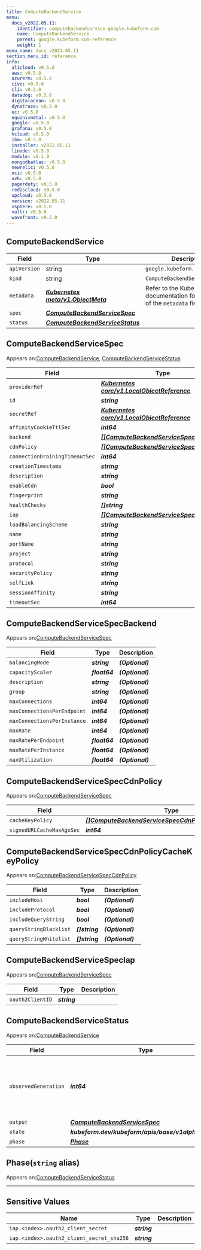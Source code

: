 ```yaml
---
title: ComputeBackendService
menu:
  docs_v2022.05.11:
    identifier: computebackendservice-google.kubeform.com
    name: ComputeBackendService
    parent: google.kubeform.com-reference
    weight: 1
menu_name: docs_v2022.05.11
section_menu_id: reference
info:
  alicloud: v0.5.0
  aws: v0.5.0
  azurerm: v0.5.0
  civo: v0.5.0
  cli: v0.2.0
  datadog: v0.5.0
  digitalocean: v0.5.0
  dynatrace: v0.5.0
  ec: v0.5.0
  equinixmetal: v0.5.0
  google: v0.5.0
  grafana: v0.5.0
  hcloud: v0.5.0
  ibm: v0.5.0
  installer: v2022.05.11
  linode: v0.5.0
  module: v0.1.0
  mongodbatlas: v0.5.0
  newrelic: v0.5.0
  oci: v0.5.0
  ovh: v0.5.0
  pagerduty: v0.5.0
  rediscloud: v0.5.0
  upcloud: v0.5.0
  version: v2022.05.11
  vsphere: v0.5.0
  vultr: v0.5.0
  wavefront: v0.5.0
---
```


## ComputeBackendService
| Field | Type | Description |
| ------ | ----- | ----------- |
| `apiVersion` | string | `google.kubeform.com/v1alpha1` |
|    `kind` | string | `ComputeBackendService` |
| `metadata` | ***[Kubernetes meta/v1.ObjectMeta](https://v1-22.docs.kubernetes.io/docs/reference/generated/kubernetes-api/v1.22/#objectmeta-v1-meta)***|Refer to the Kubernetes API documentation for the fields of the `metadata` field.|
| `spec` | ***[ComputeBackendServiceSpec](#computebackendservicespec)***||
| `status` | ***[ComputeBackendServiceStatus](#computebackendservicestatus)***||
## ComputeBackendServiceSpec

Appears on:[ComputeBackendService](#computebackendservice), [ComputeBackendServiceStatus](#computebackendservicestatus)

| Field | Type | Description |
| ------ | ----- | ----------- |
| `providerRef` | ***[Kubernetes core/v1.LocalObjectReference](https://v1-22.docs.kubernetes.io/docs/reference/generated/kubernetes-api/v1.22/#localobjectreference-v1-core)***||
| `id` | ***string***||
| `secretRef` | ***[Kubernetes core/v1.LocalObjectReference](https://v1-22.docs.kubernetes.io/docs/reference/generated/kubernetes-api/v1.22/#localobjectreference-v1-core)***||
| `affinityCookieTtlSec` | ***int64***| ***(Optional)*** |
| `backend` | ***[[]ComputeBackendServiceSpecBackend](#computebackendservicespecbackend)***| ***(Optional)*** |
| `cdnPolicy` | ***[[]ComputeBackendServiceSpecCdnPolicy](#computebackendservicespeccdnpolicy)***| ***(Optional)*** |
| `connectionDrainingTimeoutSec` | ***int64***| ***(Optional)*** |
| `creationTimestamp` | ***string***| ***(Optional)*** |
| `description` | ***string***| ***(Optional)*** |
| `enableCdn` | ***bool***| ***(Optional)*** |
| `fingerprint` | ***string***| ***(Optional)*** |
| `healthChecks` | ***[]string***||
| `iap` | ***[[]ComputeBackendServiceSpecIap](#computebackendservicespeciap)***| ***(Optional)*** |
| `loadBalancingScheme` | ***string***| ***(Optional)*** |
| `name` | ***string***||
| `portName` | ***string***| ***(Optional)*** |
| `project` | ***string***| ***(Optional)*** |
| `protocol` | ***string***| ***(Optional)*** |
| `securityPolicy` | ***string***| ***(Optional)*** |
| `selfLink` | ***string***| ***(Optional)*** |
| `sessionAffinity` | ***string***| ***(Optional)*** |
| `timeoutSec` | ***int64***| ***(Optional)*** |
## ComputeBackendServiceSpecBackend

Appears on:[ComputeBackendServiceSpec](#computebackendservicespec)

| Field | Type | Description |
| ------ | ----- | ----------- |
| `balancingMode` | ***string***| ***(Optional)*** |
| `capacityScaler` | ***float64***| ***(Optional)*** |
| `description` | ***string***| ***(Optional)*** |
| `group` | ***string***| ***(Optional)*** |
| `maxConnections` | ***int64***| ***(Optional)*** |
| `maxConnectionsPerEndpoint` | ***int64***| ***(Optional)*** |
| `maxConnectionsPerInstance` | ***int64***| ***(Optional)*** |
| `maxRate` | ***int64***| ***(Optional)*** |
| `maxRatePerEndpoint` | ***float64***| ***(Optional)*** |
| `maxRatePerInstance` | ***float64***| ***(Optional)*** |
| `maxUtilization` | ***float64***| ***(Optional)*** |
## ComputeBackendServiceSpecCdnPolicy

Appears on:[ComputeBackendServiceSpec](#computebackendservicespec)

| Field | Type | Description |
| ------ | ----- | ----------- |
| `cacheKeyPolicy` | ***[[]ComputeBackendServiceSpecCdnPolicyCacheKeyPolicy](#computebackendservicespeccdnpolicycachekeypolicy)***| ***(Optional)*** |
| `signedURLCacheMaxAgeSec` | ***int64***| ***(Optional)*** |
## ComputeBackendServiceSpecCdnPolicyCacheKeyPolicy

Appears on:[ComputeBackendServiceSpecCdnPolicy](#computebackendservicespeccdnpolicy)

| Field | Type | Description |
| ------ | ----- | ----------- |
| `includeHost` | ***bool***| ***(Optional)*** |
| `includeProtocol` | ***bool***| ***(Optional)*** |
| `includeQueryString` | ***bool***| ***(Optional)*** |
| `queryStringBlacklist` | ***[]string***| ***(Optional)*** |
| `queryStringWhitelist` | ***[]string***| ***(Optional)*** |
## ComputeBackendServiceSpecIap

Appears on:[ComputeBackendServiceSpec](#computebackendservicespec)

| Field | Type | Description |
| ------ | ----- | ----------- |
| `oauth2ClientID` | ***string***||
## ComputeBackendServiceStatus

Appears on:[ComputeBackendService](#computebackendservice)

| Field | Type | Description |
| ------ | ----- | ----------- |
| `observedGeneration` | ***int64***| ***(Optional)*** Resource generation, which is updated on mutation by the API Server.|
| `output` | ***[ComputeBackendServiceSpec](#computebackendservicespec)***| ***(Optional)*** |
| `state` | ***kubeform.dev/kubeform/apis/base/v1alpha1.State***| ***(Optional)*** |
| `phase` | ***[Phase](#phase)***| ***(Optional)*** |
## Phase(`string` alias)

Appears on:[ComputeBackendServiceStatus](#computebackendservicestatus)

---
## Sensitive Values
| Name | Type | Description |
|------|------|-------------|
| `iap.<index>.oauth2_client_secret` | ***string*** ||
| `iap.<index>.oauth2_client_secret_sha256` | ***string*** ||
